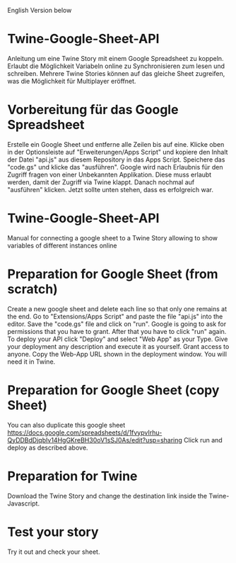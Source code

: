 English Version below

# Twine-Google-Sheet-API
Anleitung um eine Twine Story mit einem Google Spreadsheet zu koppeln. Erlaubt die Möglichkeit Variabeln online zu Synchronisieren zum lesen und schreiben. Mehrere Twine Stories können auf das gleiche Sheet zugreifen, was die Möglichkeit für Multiplayer eröffnet.

# Vorbereitung für das Google Spreadsheet
Erstelle ein Google Sheet und entferne alle Zeilen bis auf eine. Klicke oben in der Optionsleiste auf "Erweiterungen/Apps Script" und kopiere den Inhalt der Datei "api.js" aus diesem Repository in das Apps Script. Speichere das "code.gs" und klicke das "ausführen". Google wird nach Erlaubnis für den Zugriff fragen von einer Unbekannten Applikation. Diese muss erlaubt werden, damit der Zugriff via Twine klappt. Danach nochmal auf "ausführen" klicken. Jetzt sollte unten stehen, dass es erfolgreich war. 
# Twine-Google-Sheet-API
Manual for connecting a google sheet to a Twine Story allowing to show variables of different instances online

# Preparation for Google Sheet (from scratch)
Create a new google sheet and delete each line so that only one remains at the end. Go to "Extensions/Apps Script" and paste the file "api.js" into the editor. Save the "code.gs" file and click on "run". Google is going to ask for permissions that you have to grant. After that you have to click "run" again. 
To deploy your API click "Deploy" and select "Web App" as your Type. Give your deployment any description and execute it as yourself. Grant access to anyone. 
Copy the Web-App URL shown in the deployment window. You will need it in Twine. 

# Preparation for Google Sheet (copy Sheet)
You can also duplicate this google sheet https://docs.google.com/spreadsheets/d/1fvypvIrhu-QyDDBdDjqbIv14HgGKreBH30oV1sSJ0As/edit?usp=sharing 
Click run and deploy as described above.

# Preparation for Twine
Download the Twine Story and change the destination link inside the Twine-Javascript. 

# Test your story
Try it out and check your sheet. 
